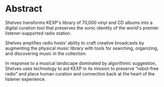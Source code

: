 # Abstract

Shelves transforms KEXP's library of 70,000 vinyl and CD albums into a digital curation tool that preserves the sonic identity of the world's premier listener-supported radio station.

Shelves amplifies radio hosts’ ability to craft creative broadcasts by augmenting the physical music library with tools for searching, organizing, and discovering music in the collection.

 In response to a musical landscape dominated by algorithmic suggestion, Shelves uses technology to aid KEXP in its mission to preserve “robot-free radio” and place human curation and connection back at the heart of the listener experience.


